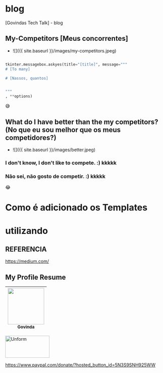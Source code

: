 # blog
[Govindas Tech Talk] - blog

## My-Competitors [Meus concorrentes]

* ![]({{ site.baseurl }}/images/my-competitors.jpeg)

```python

tkinter.messagebox.askyes(title="[title]", message="""
# [To many]

# [Nassos, quantos]


"""
, **options)

```
:sweat_smile:

## What do I have better than the my competitors? (No que eu sou melhor que os meus competidores?)

* ![]({{ site.baseurl }}/images/better.jpeg)

### I don't know, I don't like to compete. :) kkkkk


### Não sei, não gosto de competir. :) kkkkk

:joy:

# Como é adicionado os Templates

# utilizando 

## REFERENCIA

https://medium.com/




## My Profile Resume

| [<img src="https://avatars.githubusercontent.com/u/498332?s=400&u=9b7a8aa8743ec4dd3c84d8c382aa31fb1b6c8abf&v=4" width=115><br><sub>Govinda</sub>](https://github.com/govinda777) |
| :---: |


<p align="left">

<a href="https://github.com/govinda777?tab=followers">
<img src="{{ site.baseurl }}/images/sub.jpeg" height="70" width="140" alt="Unform" />
</a>

</p>



https://www.paypal.com/donate/?hosted_button_id=5N3S9SNH925WW
